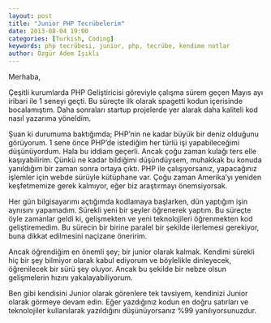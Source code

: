 ```yaml
---
layout: post
title: "Junior PHP Tecrübelerim"
date: 2013-08-04 19:00
categories: [Turkish, Coding]
keywords: php tecrübesi, junior, php, tecrübe, kendime notlar
author: Özgür Adem Işıklı
---
```


Merhaba,

Çeşitli kurumlarda PHP Geliştiricisi göreviyle çalışma sürem geçen Mayıs ayı iribari ile 1 seneyi geçti. Bu süreçte ilk olarak spagetti kodun içerisinde bocalamıştım. Daha sonraları startup projelerde yer alarak daha kaliteli kod nasıl yazarıma yöneldim.

Şuan ki durumuma baktığımda; PHP’nin ne kadar büyük bir deniz olduğunu görüyorum. 1 sene önce PHP’de istediğim her türlü işi yapabileceğimi düşünüyordum. Hala bu iddiam geçerli. Ancak çoğu zaman kulağı ters elle kaşıyabilirim. Çünkü ne kadar bildiğimi düşündüysem, muhakkak bu konuda yanıldığım bir zaman sonra ortaya çıktı. PHP ile çalışıyorsanız, yapacağınız işlemler için webde sürüyle kütüphane var. Çoğu zaman Amerika’yı yeniden keşfetmemize gerek kalmıyor, eğer biz araştırmayı önemsiyorsak.

Her gün bilgisayarımı açtığımda kodlamaya başlarken, dün yaptığım işin aynısını yapamadım. Sürekli yeni bir şeyler öğrenerek yaptım. Bu süreçte öyle zamanlar geldi ki, gelişmekten ve yeni teknolojileri öğrenmekten kod geliştiremedim. Bu sürecin bir birine paralel bir şekilde ilerlemesi gerekiyor, buna dikkat edilmesini naçizane öneririm.

Ancak öğrendiğim en önemli şey; bir junior olarak kalmak. Kendimi sürekli hiç bir şey bilmiyor olarak kabul ediyorum ve böylelikle dinleyecek, öğrenilecek bir sürü şey oluyor. Ancak bu şekilde bir nebze olsun gelişmelerin hızını yakalayabiliyorum.

Ben gibi kendisini Junior olarak görenlere tek tavsiyem, kendinizi Junior olarak görmeye devam edin. Eğer yazdığınız kodun en doğru satırları ve teknolojiler kullanılarak yazıldığını düşünüyorsanız %99 yanılıyorsunuzdur.
